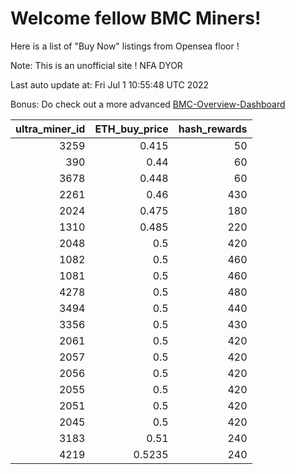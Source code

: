 # Welcome fellow BMC Miners!
Here is a list of "Buy Now" listings from Opensea floor !

Note: This is an unofficial site ! NFA DYOR

Last auto update at: Fri Jul  1 10:55:48 UTC 2022

Bonus: Do check out a more advanced [BMC-Overview-Dashboard](https://dune.com/defifunk/BMC-Overview-Dashboard)


|   ultra_miner_id |   ETH_buy_price |   hash_rewards |
|-----------------:|----------------:|---------------:|
|             3259 |          0.415  |             50 |
|              390 |          0.44   |             60 |
|             3678 |          0.448  |             60 |
|             2261 |          0.46   |            430 |
|             2024 |          0.475  |            180 |
|             1310 |          0.485  |            220 |
|             2048 |          0.5    |            420 |
|             1082 |          0.5    |            460 |
|             1081 |          0.5    |            460 |
|             4278 |          0.5    |            480 |
|             3494 |          0.5    |            440 |
|             3356 |          0.5    |            430 |
|             2061 |          0.5    |            420 |
|             2057 |          0.5    |            420 |
|             2056 |          0.5    |            420 |
|             2055 |          0.5    |            420 |
|             2051 |          0.5    |            420 |
|             2045 |          0.5    |            420 |
|             3183 |          0.51   |            240 |
|             4219 |          0.5235 |            240 |